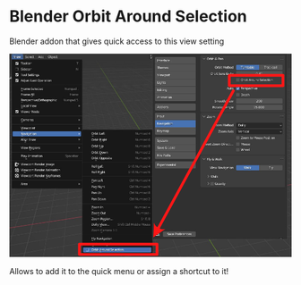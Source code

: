 # Blender Orbit Around Selection
Blender addon that gives quick access to this view setting

![](https://github.com/bestdani/blender_orbit_around_selection/blob/main/orbit%20around%20selection.jpg)

Allows to add it to the quick menu or assign a shortcut to it!
